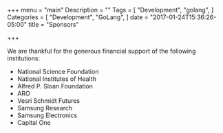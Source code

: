 +++
menu = "main"
Description = ""
Tags = [
  "Development",
  "golang",
]
Categories = [
  "Development",
  "GoLang",
]
date = "2017-01-24T15:36:26-05:00"
title = "Sponsors"

+++

We are thankful for the generous financial support of the following institutions:

- National Science Foundation
- National Institutes of Health
- Alfred P. Sloan Foundation
- ARO
- Vesri Schmidt Futures
- Samsung Research
- Samsung Electronics
- Capital One


